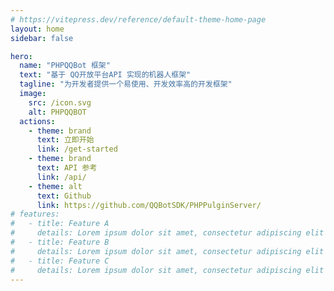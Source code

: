 ```yaml
---
# https://vitepress.dev/reference/default-theme-home-page
layout: home
sidebar: false

hero:
  name: "PHPQQBot 框架"
  text: "基于 QQ开放平台API 实现的机器人框架"
  tagline: "为开发者提供一个易使用、开发效率高的开发框架"
  image:
    src: /icon.svg
    alt: PHPQQBOT
  actions:
    - theme: brand
      text: 立即开始
      link: /get-started
    - theme: brand
      text: API 参考
      link: /api/
    - theme: alt
      text: Github
      link: https://github.com/QQBotSDK/PHPPulginServer/
# features:
#   - title: Feature A
#     details: Lorem ipsum dolor sit amet, consectetur adipiscing elit
#   - title: Feature B
#     details: Lorem ipsum dolor sit amet, consectetur adipiscing elit
#   - title: Feature C
#     details: Lorem ipsum dolor sit amet, consectetur adipiscing elit
---
```


<style>
  :root {
  --vp-home-hero-name-color: transparent;
  --vp-home-hero-name-background: -webkit-linear-gradient(120deg, rgb(154, 186, 7) 15%, rgb(44, 150, 120));

  --vp-home-hero-image-background-image: linear-gradient(-45deg, rgb(26, 148, 188) 50%, rgb(85, 187, 138) 50%);
  --vp-home-hero-image-filter: blur(44px);
}
</style>
